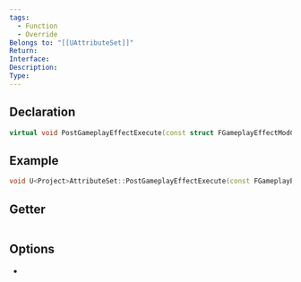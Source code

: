 ```yaml
---
tags:
  - Function
  - Override
Belongs to: "[[UAttributeSet]]"
Return: 
Interface: 
Description: 
Type:
---
```


## Declaration

```cpp
virtual void PostGameplayEffectExecute(const struct FGameplayEffectModCallbackData &Data) { }
```

## Example

```cpp
void U<Project>AttributeSet::PostGameplayEffectExecute(const FGameplayEffectModCallbackData& Data){}
```

## Getter

```cpp
```

## Options
- 